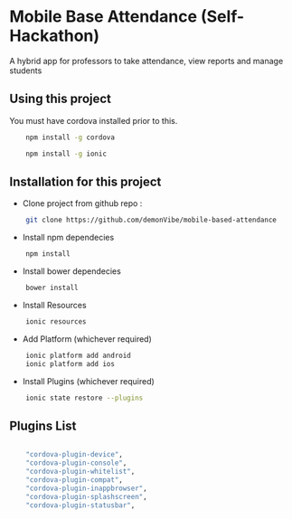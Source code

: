 # Mobile Base Attendance (Self- Hackathon)


A hybrid app for professors to take attendance, view reports and manage students

## Using this project

You must have cordova installed prior to this.

```bash
	npm install -g cordova
```


```bash
	npm install -g ionic
```




## Installation for this project

* Clone  project from github repo :

```bash
	git clone https://github.com/demonVibe/mobile-based-attendance
```

* Install npm dependecies

```bash
	npm install
```

* Install bower dependecies

```bash
	bower install
```

* Install Resources

```bash
	ionic resources
```

* Add Platform (whichever required)

```bash
	ionic platform add android
	ionic platform add ios
```

* Install Plugins (whichever required)

```bash
	ionic state restore --plugins
```

## Plugins List

```bash

    "cordova-plugin-device",
    "cordova-plugin-console",
    "cordova-plugin-whitelist",
    "cordova-plugin-compat",
    "cordova-plugin-inappbrowser",
    "cordova-plugin-splashscreen",
    "cordova-plugin-statusbar",
```
